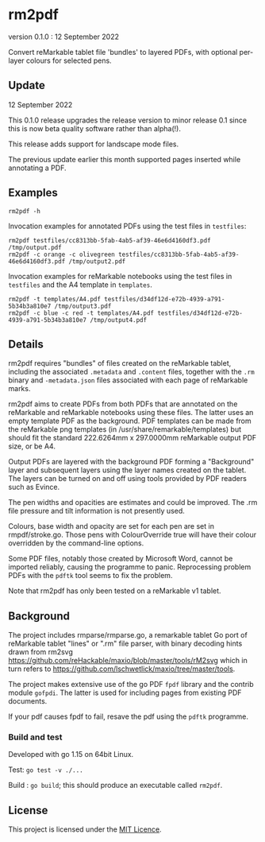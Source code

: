 # rm2pdf

version 0.1.0 : 12 September 2022

Convert reMarkable tablet file 'bundles' to layered PDFs, with optional
per-layer colours for selected pens.

## Update

12 September 2022

This 0.1.0 release upgrades the release version to minor release 0.1
since this is now beta quality software rather than alpha(!).

This release adds support for landscape mode files.

The previous update earlier this month supported pages inserted while annotating a PDF.

## Examples


```
rm2pdf -h
```

Invocation examples for annotated PDFs using the test files in `testfiles`:

```
rm2pdf testfiles/cc8313bb-5fab-4ab5-af39-46e6d4160df3.pdf /tmp/output.pdf
rm2pdf -c orange -c olivegreen testfiles/cc8313bb-5fab-4ab5-af39-46e6d4160df3.pdf /tmp/output2.pdf
```

Invocation examples for reMarkable notebooks using the test files in `testfiles`
and the A4 template in `templates`.

```
rm2pdf -t templates/A4.pdf testfiles/d34df12d-e72b-4939-a791-5b34b3a810e7 /tmp/output3.pdf
rm2pdf -c blue -c red -t templates/A4.pdf testfiles/d34df12d-e72b-4939-a791-5b34b3a810e7 /tmp/output4.pdf
```

## Details

rm2pdf requires "bundles" of files created on the reMarkable tablet, including
the associated `.metadata` and `.content` files, together with the `.rm` binary
and `-metadata.json` files associated with each page of reMarkable marks.

rm2pdf aims to create PDFs from both PDFs that are annotated on the reMarkable
and reMarkable notebooks using these files. The latter uses an empty template
PDF as the background. PDF templates can be made from the reMarkable png
templates (in /usr/share/remarkable/templates) but should fit the standard
222.6264mm x 297.0000mm reMarkable output PDF size, or be A4.

Output PDFs are layered with the background PDF forming a "Background" layer and
subsequent layers using the layer names created on the tablet. The layers can be
turned on and off using tools provided by PDF readers such as Evince.

The pen widths and opacities are estimates and could be improved. The .rm file
pressure and tilt information is not presently used. 

Colours, base width and opacity are set for each pen are set in rmpdf/stroke.go.
Those pens with ColourOverride true will have their colour overridden by the
command-line options.

Some PDF files, notably those created by Microsoft Word, cannot be imported
reliably, causing the programme to panic. Reprocessing problem PDFs with the
`pdftk` tool seems to fix the problem.

Note that rm2pdf has only been tested on a reMarkable v1 tablet.

## Background

The project includes rmparse/rmparse.go, a remarkable tablet Go port of
reMarkable tablet "lines" or ".rm" file parser, with binary decoding hints drawn
from rm2svg https://github.com/reHackable/maxio/blob/master/tools/rM2svg which
in turn refers to https://github.com/lschwetlick/maxio/tree/master/tools.

The project makes extensive use of the go PDF `fpdf` library and the contrib
module `gofpdi`. The latter is used for including pages from existing PDF
documents.

If your pdf causes fpdf to fail, resave the pdf using the `pdftk`
programme.

### Build and test

Developed with go 1.15 on 64bit Linux.

Test:  `go test -v ./...`

Build : `go build`; this should produce an executable called `rm2pdf`.

## License

This project is licensed under the [MIT Licence](LICENCE).
